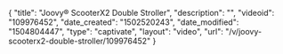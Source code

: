 {
    "title": "Joovy&reg; ScooterX2 Double Stroller",
    "description": "",
    "videoid": "109976452",
    "date_created": "1502520243",
    "date_modified": "1504804447",
    "type": "captivate",
    "layout": "video",
    "url": "\/v\/joovy-scooterx2-double-stroller\/109976452"
}